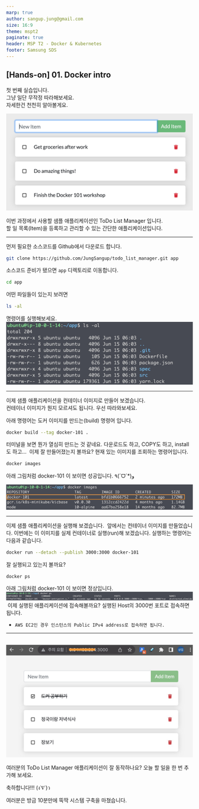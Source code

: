 ```yaml
---
marp: true
author: sangup.jung@gmail.com
size: 16:9
theme: mspt2
paginate: true
header: MSP T2 - Docker & Kubernetes
footer: Samsung SDS
---
```


## [Hands-on] 01. Docker intro

첫 번째 실습입니다.  
그냥 일단 무작정 따라해보세요.  
자세한건 천천히 알아볼게요.  

![h:350](img/todo-list-sample1.png)

이번 과정에서 사용할 샘플 애플리케이션인 ToDo List Manager 입니다.  
할 일 목록(Item)을 등록하고 관리할 수 있는 간단한 애플리케이션입니다.

---

먼저 필요한 소스코드를 Github에서 다운로드 합니다.  
```bash
git clone https://github.com/JungSangup/todo_list_manager.git app
```
소스코드 준비가 됐으면 `app` 디렉토리로 이동합니다.
```bash
cd app
```
어떤 파일들이 있는지 보려면
```bash
ls -al
```
명령어를 실행해보세요.
![h:250](img/todo-list-sample2.png)

---

이제 샘플 애플리케이션을 컨테이너 이미지로 만들어 보겠습니다.  
​
컨테이너 이미지가 뭔지 모르셔도 됩니다.
우선 따라와보세요.

아래 명령어는 도커 이미지를 만드는(build) 명령어 입니다.
```bash
docker build --tag docker-101 .
```
터미널을 보면 뭔가 열심히 만드는 것 같네요.
다운로드도 하고, COPY도 하고, install도 하고...
​
이제 잘 만들어졌는지 볼까요?
현재 있는 이미지를 조회하는 명령어입니다.
```bash
docker images
```
아래 그림처럼 docker-101 이 보이면 성공입니다. ٩(ˊᗜˋ*)و

![h:120](img/docker_images.png)

---

이제 샘플 애플리케이션을 실행해 보겠습니다.
​
앞에서는 컨테이너 이미지를 만들었습니다.
이번에는 이 이미지를 실제 컨테이너로 실행(run)해 보겠습니다.
실행하는 명령어는 다음과 같습니다.
```bash
docker run --detach --publish 3000:3000 docker-101
```
잘 실행되고 있는지 볼까요?
```bash
docker ps
```
아래 그림처럼 docker-101 이 보이면 정상입니다.
![h:50](img/docker_ps.png)
​
이제 실행된 애플리케이션에 접속해볼까요?
실행된 Host의 3000번 포트로 접속하면 됩니다.

- `AWS EC2인 경우 인스턴스의 Public IPv4 address로 접속하면 됩니다.`

---
​
![h:350](img/todo-list-sample3.png)

여러분의 ToDo List Manager 애플리케이션이 잘 동작하나요?
오늘 할 일을 한 번 추가해 보세요.

축하합니다!!! (ง˙∇˙)ว

여러분은 방금 10분만에 뚝딱 시스템 구축을 마쳤습니다.